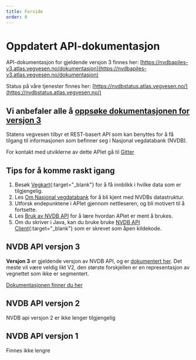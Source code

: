 ```yaml
---
title: Forside
order: 0
---
```


# Oppdatert API-dokumentasjon

API-dokumentasjon for gjeldende versjon 3 finnes her: [https://nvdbapiles-v3.atlas.vegvesen.no/dokumentasjon](https://nvdbapiles-v3.atlas.vegvesen.no/dokumentasjon)

Status på våre tjenester finnes her: [https://nvdbstatus.atlas.vegvesen.no/](https://nvdbstatus.atlas.vegvesen.no/) 

## Vi anbefaler alle å [oppsøke dokumentasjonen for versjon 3](https://nvdbapiles-v3.atlas.vegvesen.no/dokumentasjon)

Statens vegvesen tilbyr et REST-basert API som kan benyttes for å få tilgang til informasjonen som befinner seg i Nasjonal vegdatabank (NVDB).

For kontakt med utviklerne av dette APIet gå til [Gitter](https://gitter.im/nvdb-vegdata/api-les-v3)

## Tips for å komme raskt igang

1.  Besøk [Vegkart](https://vegkart.no){:target="_blank"} for å få innblikk i hvilke data som er tilgjengelig.
2.  Les [Om Nasjonal vegdatabank](om_nvdb) for å bli kjent med NVDBs datastruktur.
3.  Utforsk endepunktene i APIet gjennom nettleseren, og bli motivert til å fortsette.
4.  Les [Bruk av NVDB API](retningslinjer) for å lære hvordan APIet er ment å brukes.
5.  Om du skriver i Java, kan du bruke bruke [NVDB API Client](https://github.com/nvdb-vegdata/nvdb-api-client/tree/V2){:target="_blank"} som er skrevet som åpen kildekode.

## NVDB API versjon 3
**Versjon 3** er gjeldende versjon av NVDB API, og er [dokumentert her](https://nvdbapiles-v3.atlas.vegvesen.no/dokumentasjon/).
Det meste vil være veldig likt V2, den største forskjellen er en representasjon av vegnettet som ikke er segmentert.

[Dokumentasjonen finner du her](https://nvdbapiles-v3.atlas.vegvesen.no/dokumentasjon/)

## NVDB API versjon 2

NVDB api versjon 2 er ikke lenger tilgjengelig

## NVDB API versjon 1

Finnes ikke lengre
